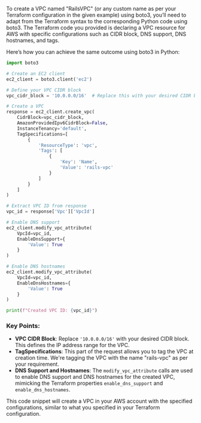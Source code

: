 To create a VPC named "RailsVPC" (or any custom name as per your Terraform configuration in the given example) using boto3, you’ll need to adapt from the Terraform syntax to the corresponding Python code using boto3. The Terraform code you provided is declaring a VPC resource for AWS with specific configurations such as CIDR block, DNS support, DNS hostnames, and tags.

Here’s how you can achieve the same outcome using boto3 in Python:

```python
import boto3

# Create an EC2 client
ec2_client = boto3.client('ec2')

# Define your VPC CIDR block
vpc_cidr_block = '10.0.0.0/16'  # Replace this with your desired CIDR block

# Create a VPC
response = ec2_client.create_vpc(
    CidrBlock=vpc_cidr_block,
    AmazonProvidedIpv6CidrBlock=False,
    InstanceTenancy='default',
    TagSpecifications=[
        {
            'ResourceType': 'vpc',
            'Tags': [
                {
                    'Key': 'Name',
                    'Value': 'rails-vpc'
                }
            ]
        }
    ]
)

# Extract VPC ID from response
vpc_id = response['Vpc']['VpcId']

# Enable DNS support
ec2_client.modify_vpc_attribute(
    VpcId=vpc_id,
    EnableDnsSupport={
        'Value': True
    }
)

# Enable DNS hostnames
ec2_client.modify_vpc_attribute(
    VpcId=vpc_id,
    EnableDnsHostnames={
        'Value': True
    }
)

print(f"Created VPC ID: {vpc_id}")
```

### Key Points:

- **VPC CIDR Block**: Replace `'10.0.0.0/16'` with your desired CIDR block. This defines the IP address range for the VPC.
- **TagSpecifications**: This part of the request allows you to tag the VPC at creation time. We're tagging the VPC with the name "rails-vpc" as per your requirement.
- **DNS Support and Hostnames**: The `modify_vpc_attribute` calls are used to enable DNS support and DNS hostnames for the created VPC, mimicking the Terraform properties `enable_dns_support` and `enable_dns_hostnames`.

This code snippet will create a VPC in your AWS account with the specified configurations, similar to what you specified in your Terraform configuration.
